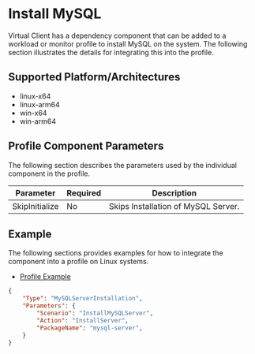 # Install MySQL
Virtual Client has a dependency component that can be added to a workload or monitor profile to install MySQL on the system. The following section illustrates the
details for integrating this into the profile.

## Supported Platform/Architectures
* linux-x64
* linux-arm64
* win-x64
* win-arm64

## Profile Component Parameters
The following section describes the parameters used by the individual component in the profile.

| **Parameter** | **Required** | **Description**                                                                                                 |
|---------------|--------------|-----------------------------------------------------------------------------------------------------------------|
| SkipInitialize | No          | Skips Installation of MySQL Server. |

## Example
The following sections provides examples for how to integrate the component into a profile on Linux systems.

* [Profile Example](https://github.com/microsoft/VirtualClient/blob/main/src/VirtualClient/VirtualClient.Main/profiles/PERF-MYSQL-SYSBENCH-OLTP.json)

```json
{
    "Type": "MySQLServerInstallation",
    "Parameters": {
        "Scenario": "InstallMySQLServer",
        "Action": "InstallServer",
        "PackageName": "mysql-server",
    }
}
```
